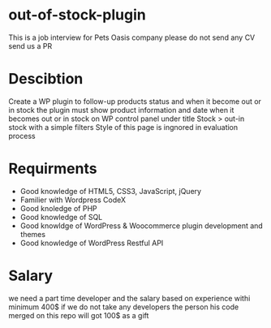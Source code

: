 # out-of-stock-plugin
This is a job interview for Pets Oasis company please do not send any CV send us a PR

# Descibtion
Create a WP plugin to follow-up products status and when it become out or in stock
the plugin must show product information and date when it becomes out or in stock on WP control panel under title Stock > out-in stock with a simple filters
Style of this page is ingnored in evaluation process

# Requirments
- Good knowledge of HTML5, CSS3, JavaScript, jQuery
- Familier with Wordpress CodeX
- Good knoledge of PHP
- Good knowledge of SQL
- Good knowldge of WordPress & Woocommerce plugin development and themes
- Good knowledge of WordPress Restful API
# Salary
we need a part time developer and the salary based on experience withi minimum 400$
if we do not take any developers the person his code merged on this repo will got 100$ as a gift
